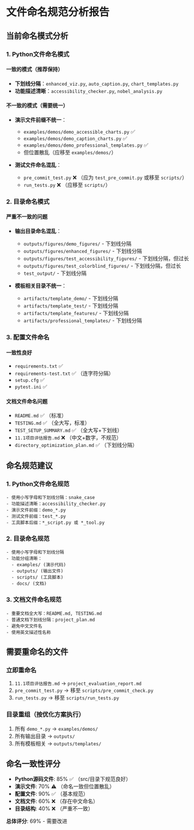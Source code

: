 # 文件命名规范分析报告

## 当前命名模式分析

### 1. Python文件命名模式

#### 一致的模式（推荐保持）
- **下划线分隔**：`enhanced_viz.py`, `auto_caption.py`, `chart_templates.py`
- **功能描述清晰**：`accessibility_checker.py`, `nobel_analysis.py`

#### 不一致的模式（需要统一）
- **演示文件前缀不统一**：
  - `examples/demos/demo_accessible_charts.py` ✅ 
  - `examples/demos/demo_caption_charts.py` ✅
  - `examples/demos/demo_professional_templates.py` ✅
  - 但位置散乱（应移至 `examples/demos/`）

- **测试文件命名混乱**：
  - `pre_commit_test.py` ❌ （应为 `test_pre_commit.py` 或移至 `scripts/`）
  - `run_tests.py` ❌ （应移至 `scripts/`）

### 2. 目录命名模式

#### 严重不一致的问题
- **输出目录命名混乱**：
  - `outputs/figures/demo_figures/` - 下划线分隔
  - `outputs/figures/enhanced_figures/` - 下划线分隔
  - `outputs/figures/test_accessibility_figures/` - 下划线分隔，但过长
  - `outputs/figures/test_colorblind_figures/` - 下划线分隔，但过长
  - `test_output/` - 下划线分隔

- **模板相关目录不统一**：
  - `artifacts/template_demo/` - 下划线分隔
  - `artifacts/template_test/` - 下划线分隔
  - `artifacts/template_features/` - 下划线分隔
  - `artifacts/professional_templates/` - 下划线分隔

### 3. 配置文件命名

#### 一致性良好
- `requirements.txt` ✅
- `requirements-test.txt` ✅ （连字符分隔）
- `setup.cfg` ✅
- `pytest.ini` ✅

#### 文档文件命名问题
- `README.md` ✅ （标准）
- `TESTING.md` ✅ （全大写，标准）
- `TEST_SETUP_SUMMARY.md` ✅ （全大写+下划线）
- `11.1项目评估报告.md` ❌ （中文+数字，不规范）
- `directory_optimization_plan.md` ✅ （下划线分隔）

## 命名规范建议

### 1. Python文件命名规范
```
- 使用小写字母和下划线分隔：snake_case
- 功能描述清晰：accessibility_checker.py
- 演示文件前缀：demo_*.py
- 测试文件前缀：test_*.py
- 工具脚本后缀：*_script.py 或 *_tool.py
```

### 2. 目录命名规范
```
- 使用小写字母和下划线分隔
- 功能分组清晰：
  - examples/ (演示代码)
  - outputs/ (输出文件)
  - scripts/ (工具脚本)
  - docs/ (文档)
```

### 3. 文档文件命名规范
```
- 重要文档全大写：README.md, TESTING.md
- 普通文档下划线分隔：project_plan.md
- 避免中文文件名
- 使用英文描述性名称
```

## 需要重命名的文件

### 立即重命名
1. `11.1项目评估报告.md` → `project_evaluation_report.md`
2. `pre_commit_test.py` → 移至 `scripts/pre_commit_check.py`
3. `run_tests.py` → 移至 `scripts/run_tests.py`

### 目录重组（按优化方案执行）
1. 所有 `demo_*.py` → `examples/demos/`
2. 所有输出目录 → `outputs/`
3. 所有模板相关 → `outputs/templates/`

## 命名一致性评分

- **Python源码文件**: 85% ✅ （src/目录下规范良好）
- **演示文件**: 70% ⚠️ （命名一致但位置散乱）
- **配置文件**: 90% ✅ （基本规范）
- **文档文件**: 60% ❌ （存在中文命名）
- **目录结构**: 40% ❌ （严重不一致）

**总体评分**: 69% - 需要改进